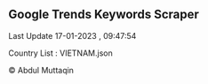 

## Google Trends Keywords Scraper 
 
Last Update 17-01-2023 , 09:47:54

Country List :
VIETNAM.json



© Abdul Muttaqin 
